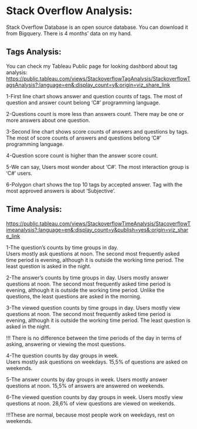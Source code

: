 # Stack Overflow Analysis: 
Stack Overflow Database is an open source database. You can download it from Bigquery. There is 4 months’ data on my hand. 

## Tags Analysis: 
You can check my Tableau Public page for looking dashbord about tag analysis: https://public.tableau.com/views/StackoverflowTagAnalysis/StackoverflowTagsAnalysis?:language=en&:display_count=y&:origin=viz_share_link 

1-First line chart shows answer and question counts of tags. The most of question and answer count belong ‘C#’ programming language.

2-Questions count is more less than answers count.  There may be one or more answers about one question. 

3-Second line chart shows score counts of answers and questions by tags. The most of score counts of answers and questions belong ‘C#’ programming language. 

4-Question score count is higher than the answer score count. 

5-We can say, Users most wonder about ‘C#’. The most interaction group is ‘C#’ users. 

6-Polygon chart shows the top 10 tags by accepted answer. Tag with the most approved answers is about ‘Subjective’. 

## Time Analysis: 

https://public.tableau.com/views/StackoverflowTimeAnalysis/StacoverflowTimeanalysis?:language=en&:display_count=y&publish=yes&:origin=viz_share_link 

1-The question’s counts by time groups in day.  
Users mostly ask questions at noon. The second most frequently asked time period is evening, although it is outside the working time period. The least question is asked in the night.

2-The answer’s counts by time groups in day. 
Users mostly answer questions at noon. The second most frequently asked time period is evening, although it is outside the working time period. Unlike the questions, the least questions are asked in the morning.

3-The viewed question counts by time groups in day. 
Users mostly view questions at noon. The second most frequently asked time period is evening, although it is outside the working time period. The least question is asked in the night.

!!! There is no difference between the time periods of the day in terms of asking, answering or viewing the most questions. 

4-The question counts by day groups in week.  
Users mostly ask questions on weekdays. 15,5% of questions are asked on weekends. 

5-The answer counts by day groups in week. 
Users mostly answer questions at noon. 15,5% of answers are answered on weekends. 

6-The viewed question counts by day groups in week. 
Users mostly view questions at noon. 28,6% of view questions are viewed on weekends. 

!!!These are normal, because most people work on weekdays, rest on weekends.  

